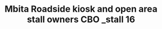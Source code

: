 ---
title: "Mbita Roadside kiosk and open area stall owners CBO _stall 16"
url: /mbita/mbita-roadside-kiosk-and-open-area-stall-owners-cbo-_stall-16/
shop: kiosk
---